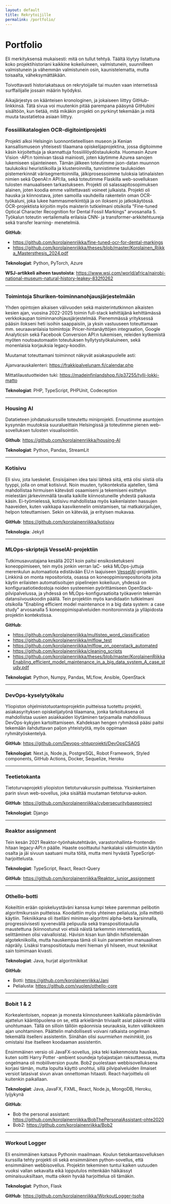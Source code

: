 ```yaml
---
layout: default
title: Rekrytoijille
permalink: /portfolio/
---
```


# Portfolio

Eli merkityksensä mukaisesti: mitä on tullut tehtyä. Täältä löytyy listattuna koko projektihistoriani kaikkine kokeiluineen, valmistunein, suunnilleen valmistunein ja vähemmän valmistunein osin, kaunistelematta, mutta toisaalta, väheksymättäkään.

Toivottavasti historiakatsaus on rekrytoijalle tai muuten vaan internetissä surffailijalle jossain määrin hyödyksi.

Aikajärjestys on käänteisen kronologinen, ja jokaiseen liittyy GitHub-linkkinsä. Tätä sivua voi muutenkin pitää parempana pääsynä GitHubini sisältöön, kun tietää, mitä mikäkin projekti on pyrkinyt tekemään ja mitä muuta taustatietoa asiaan liittyy.

### Fossiilikatalogien OCR-digitointiprojekti

Projekti alkoi Helsingin luonnontieteellisen museon ja Kenian kansallismuseon yhteisesti tilaamana opiskelijaprojektina, jossa digitoimme käsin kirjoitettuja ja skannattuja fossiililöydöstaulukoita.
Huomasin Azure Vision -API:n toimivan tässä mainiosti, joten käytimme Azurea sanojen lukemiseen sijainteineen.
Tämän jälkeen toteutimme json-datan muunnon taulukoiksi heuristiikoilla ja klusteroinnilla, tunnistimme taulukoiden pistemerkinnät värisegmentoinnilla, jälkiprosessoimme tuloksia latinalaisten nimien sekä OpenAI:n API:lla, sekä toteutimme Flaskilla web-sovelluksen tulosten manuaaliseen tarkastukseen.
Projekti oli salassapitosopimuksen alainen, joten koodia emme valitettavasti voineet julkaista.
Projekti oli hauska ja kiinnostava, joten samoilla vauhdeilla rakentelin oman OCR-työkaluni, joka lukee hammasmerkintöjä ja on ilokseni jo jatkokäytössä.
OCR-projektista kirjoitin myös maisterin tutkielmani otsikolla "Fine-tuned Optical Character Recognition for Dental Fossil Markings" arvosanalla 5.
Työkalun toteutin vertailemalla erilaisia CNN- ja transformer-arkkitehtuureja sekä transfer learning- menetelmiä.

**GitHub**:
* <a href="https://github.com/korolainenriikka/fine-tuned-ocr-for-dental-markings">https://github.com/korolainenriikka/fine-tuned-ocr-for-dental-markings</a>
* <a href="https://github.com/korolainenriikka/theses/blob/master/Korolainen_Riikka_Mastersthesis_2024.pdf">https://github.com/korolainenriikka/theses/blob/master/Korolainen_Riikka_Mastersthesis_2024.pdf</a>

**Teknologiat**: Python, PyTorch, Azure

**WSJ-artikkeli aiheen taustoista**: <a href="https://www.wsj.com/world/africa/nairobi-national-museum-natural-history-leakey-832f0262">https://www.wsj.com/world/africa/nairobi-national-museum-natural-history-leakey-832f0262</a>

<hr/>

### Toimintoja Shuriken-toiminnanohjausjärjestelmään

Yhden opintojen aikaisen välivuoden sekä maisterintutkinnon aikaisten kesien ajan, vuosina 2022-2025 toimin full-stack kehittäjänä kehittämässä
verkkokaupan toiminnanohjausjärjestelmää. Pienemmässä yrityksessä pääsin ilokseni heti isoihin saappaisiin, ja yksin vastuuseen toteuttamaan mm. 
seuraavanlaisia toimintoja: Pricer-hintanäyttöjen integraation, Google Analyticsin sekä Facebook Conversion API:n tukemisen, releiden kytkemistä myöten
noutoautomaatin toteutuksen hyllytystyökaluineen, sekä monenlaisia korjauksia legacy-koodiin.

Muutamat toteuttamani toiminnot näkyvät asiakaspuolelle asti:

Ajanvarauskalenteri: <a href="https://frakkipalvelunam.fi/calendar.php">https://frakkipalvelunam.fi/calendar.php</a>

Mittatilaustuotteiden tuki: <a href="https://madeinfinlandshop.fi/p37255/tylli-lokki-matto">https://madeinfinlandshop.fi/p37255/tylli-lokki-matto</a>

**Teknologiat**: PHP, TypeScript, PHPUnit, Codeception

<hr/>

### Housing AI

Datatieteen johdatuskurssille toteutettu miniprojekti. Ennustimme asuntojen kysynnän muutoksia 
suuralueittain Helsingissä ja toteutimme pienen web-sovelluksen tulosten visualisointiin.

**Github**: <a href="https://github.com/korolainenriikka/housing-AI">https://github.com/korolainenriikka/housing-AI</a>

**Teknologiat**: Python, Pandas, StreamLit

<hr/>

### Kotisivu

Eli sivu, jota lueskelet. Ensisijainen idea taisi lähteä siitä, että olisi siistiä olla tyyppi, jolla on omat kotisivut. Noin muuten, työkontekstia ajatellen, tämä mahdollistaa hirmuisen kätevästi osaamiseni ja tekemiseni esittelyn mielestäni järkevimmällä tavalla kaikille kiinnostuneille yhdestä paikasta käsin. Ei-työmielessä, kotisivu mahdollistaa myös kaikenlaisten hassujen haaveiden, kuten vaikkapa kasvikennelin omistamisen, tai matkakirjailujen, helpon toteuttamisen. Sekin on kätevää, ja erityisen mukavaa.

**GitHub**: <a href="https://github.com/korolainenriikka/kotisivu">https://github.com/korolainenriikka/kotisivu</a>

**Teknologia**: Jekyll

<hr/>

### MLOps-skriptejä VesselAI-projektiin

Tutkimusavustajana kesällä 2021 koin paitsi ensikosketukseni koneoppimiseen, tein myös jonkin verran IaC- sekä MLOps-juttuja merenkulun 
automaatiota edistävään EU:n laajuiseen <a href="https://vessel-ai.eu">VesselAI</a>-projektiin. Linkkinä on monta repositoriota, osassa on koneoppimisrepositorioita joita käytin erilaisten automatisoitujen pipelinejen kokeiluun, yhdessä on konfiguraatiotiedostoja noiden systeemien pyörittämiseen OpenStack-pilvipalvelussa, ja yhdessä on MLOps-konfiguraatioita työkaverin tekemän datansiivouskoodin päällä.
Tein projektiin myös kandidaatin tutkielmani otsikolla "Enabling efficient model maintenance in a
big data system: a case study" arvosanalla 5 koneoppimispalveluiden monitoroinnista ja ylläpidosta projektin kontekstissa.

**GitHub**:
* <a href="https://github.com/korolainenriikka/multistep_word_classification">https://github.com/korolainenriikka/multistep_word_classification</a>
* <a href="https://github.com/korolainenriikka/mlflow_test">https://github.com/korolainenriikka/mlflow_test</a>
* <a href="https://github.com/korolainenriikka/mlflow_on_openstack_automated">https://github.com/korolainenriikka/mlflow_on_openstack_automated</a>
* <a href="https://github.com/korolainenriikka/cleaning_scripts">https://github.com/korolainenriikka/cleaning_scripts</a>
* <a href="https://github.com/korolainenriikka/theses/blob/master/Korolainen%20Riikka%20Enabling%20efficient%20model%20maintenance%20in%20a%20big%20data%20system%3A%20a%20case%20study.pdf.pdf">https://github.com/korolainenriikka/theses/blob/master/KorolainenRiikkaEnabling_efficient_model_maintenance_in_a_big_data_system_A_case_study.pdf</a>

**Teknologiat**: Python, Numpy, Pandas, MLflow, Ansible, OpenStack

<hr/>

### DevOps-kyselytyökalu
Yliopiston ohjelmistotuotantoprojektin puitteissa tuotettu projekti, asiakasyrityksen opiskelijatyönä tilaamana, jonka tarkoituksena oli mahdollistaa uusien asiakkaiden löytäminen tarjoamalla mahdollisuus DevOps-kykyjen kartoittamiseen. Kahdeksan hengen ryhmässä pääsi paitsi tekemään ilahduttavan paljon yhteistyötä, myös oppimaan ryhmätyöskentelyä.

**GitHub**: <a href="https://github.com/Devops-ohtuprojekti/DevOpsCSAOS">https://github.com/Devops-ohtuprojekti/DevOpsCSAOS</a>

**Teknologiat**: Next.js, Node.js, PostgreSQL, Robot Framework, Styled components, GitHub Actions, Docker, Sequelize, Heroku

<hr/>

### Teetietokanta
Tietoturvaprojekti yliopiston tietoturvakurssin puitteissa. Yksinkertainen parin sivun web-sovellus, joka sisältää muutaman tietoturva-aukon. 

**GitHub**: <a href="https://github.com/korolainenriikka/cybersecuritybaseproject">https://github.com/korolainenriikka/cybersecuritybaseproject</a>

**Teknologiat**: Django

<hr/>

### Reaktor assignment
Tein kesän 2021 Reaktor-työnhakutehtävän, varastonhallinta-frontendin hitaan  legacy-API:n päälle. Haaste osoittautui hankalaksi välimuistin käytön osalta ja jäi sivuun saatuani muita töitä, mutta meni hyvästä TypeScript-harjoittelusta.

**Teknologiat**: TypeScript, React, React-Query

**GitHub**: <a href="https://github.com/korolainenriikka/Reaktor_junior_assignment">https://github.com/korolainenriikka/Reaktor_junior_assignment</a>

<hr/>

### Othello-botti
Kokeiltiin erään opiskeluystäväni kanssa kumpi tekee paremman pelibotin algoritmikurssin puitteissa. Koodattiin myös yhteinen pelialusta, jolla mittelö käytiin. Tekniikkana oli itselläni minimax-algoritmi alpha-beta karsinnalla, progressiivisesti syvenevällä pelipuulla sekä transpositiotaululla maustettuna (kiinnostunut voi etsiä näistä tarkemmin internetistä, selittäminen olisi vaivalloista). Hävisin kisan kun lähdin hifistelemään algotekniikoilla, mutta hauskempaa tämä oli kuin parametrien manuaalinen näpräily. Lisäksi transpositiotaulu meni hieman yli hilseen, muut tekniikat sain toimimaan kivasti.

**Teknologiat**: Java, hurjat algoritmikikat

**GitHub**: 
* Botti: <a href="https://github.com/korolainenriikka/Jani">https://github.com/korolainenriikka/Jani</a>
* Pelialusta: <a href="https://github.com/vuolen/othello-core">https://github.com/vuolen/othello-core</a>

<hr/>

### Bobit 1 & 2
Korkealentoisen, nopean ja monesta kiinnostuneen kaikkialla päsmäröivän ajattelun kääntöpuolena on  se, että arkielämän triviaalit asiat pääsevät välillä unohtumaan. Tällä on silloin tällöin epäonnisia seurauksia, kuten välikokeen ajan unohtaminen. Päättelin mahdollisesti voivani ratkaista ongelman tekemällä itselleni assistentin. Siinähän olisi *suurmiehen meininkiä*, jos omistaisi itse itselleen koodaaman assistentin.

Ensimmäinen versio oli JavaFX-sovellus, joka teki kaikenmoista hauskaa, kuten soitti Harry Potter -ambient soundeja työajastajan raksuttaessa, mutta ongelmana oli mobiiliversion puute. Bob2 puolestaan webbisovelluksena korjasi tämän, mutta lopulta käyttö unohtui, sillä pilvipalveluiden ilmaiset versiot latasivat sivun aivan onnettoman hitaasti. React-harjoittelu oli kuitenkin paikallaan.

**Teknologiat**: Java, JavaFX, FXML, React, Node.js, MongoDB, Heroku, lyijykynä

**GitHub**:

* Bob the personal assistant: <a href="https://github.com/korolainenriikka/BobThePersonalAssistant-ohte2020">https://github.com/korolainenriikka/BobThePersonalAssistant-ohte2020</a>
* Bob2: <a href="https://github.com/korolainenriikka/Bob2">https://github.com/korolainenriikka/Bob2</a>

<hr/>

### Workout Logger

Eli ensimmäinen katsaus Pythonin maailmaan. Koulun tietokantasovelluksen kurssilla tehty projekti oli sekä ensimmäinen python-sovellus, että ensimmäinen webbisovellus. Projektin tekeminen tuntui kaiken uutuuden vuoksi vallan sekavalta eikä lopputulos mitenkään häikäissyt ominaisuuksiltaan, mutta oikein hyvää harjoittelua oli tämäkin.

**Teknologiat**: Python, Flask

**GitHub**: <a href="https://github.com/korolainenriikka/WorkoutLogger-tsoha">https://github.com/korolainenriikka/WorkoutLogger-tsoha</a>
